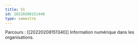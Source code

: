 ```yaml
---
title: S1
id: 20220208151440
type: semestre
---
```


Parcours : [[20220208151340]] Information numérique dans les organisations.

